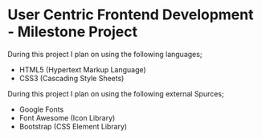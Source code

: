 # User Centric Frontend Development - Milestone Project

During this project I plan on using the following languages;

- HTML5 (Hypertext Markup Language)
- CSS3 (Cascading Style Sheets)

During this project I plan on using the following external Spurces;

- Google Fonts
- Font Awesome (Icon Library)
- Bootstrap (CSS Element Library)